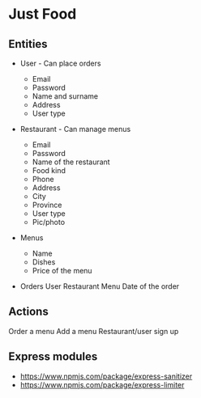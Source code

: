 # Just Food

## Entities

* User - Can place orders
    * Email
    * Password
    * Name and surname
    * Address
    * User type
    
* Restaurant - Can manage menus
    * Email
    * Password
    * Name of the restaurant
    * Food kind
    * Phone
    * Address
    * City
    * Province
    * User type
    * Pic/photo 

* Menus
    * Name
    * Dishes  
    * Price of the menu

* Orders
    User
    Restaurant
    Menu
    Date of the order

## Actions

Order a menu
Add a menu
Restaurant/user sign up


## Express modules

* https://www.npmjs.com/package/express-sanitizer
* https://www.npmjs.com/package/express-limiter

